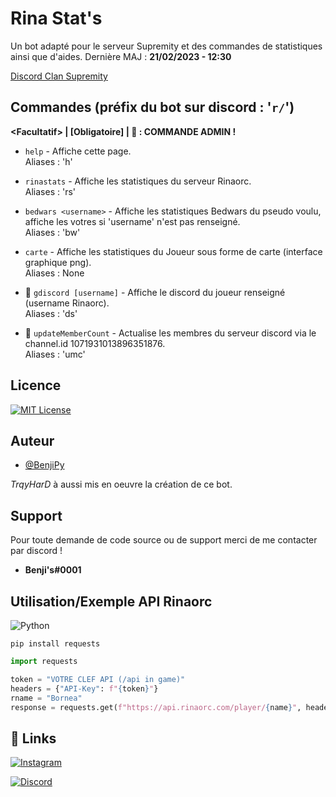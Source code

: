 
# Rina Stat's

Un bot adapté pour le serveur Supremity et des commandes de statistiques ainsi que d'aides.
Dernière MAJ : **21/02/2023 - 12:30**

[Discord Clan Supremity](https://discord.gg/Y8jnqTT55S/)


## Commandes (préfix du bot sur discord : '`r/`')

**\<Facultatif\> | [Obligatoire] | 🔰 : COMMANDE ADMIN !**

- `help` - Affiche cette page.
   <br />
   Aliases : 'h'
  
- `rinastats` - Affiche les statistiques du serveur Rinaorc.
   <br />
   Aliases : 'rs'
   
- `bedwars <username>` - Affiche les statistiques Bedwars du pseudo voulu, affiche les votres si 'username' n'est pas renseigné.
   <br />
   Aliases : 'bw'

- `carte` <usrname> - Affiche les statistiques du Joueur sous forme de carte (interface graphique png).
   <br />
   Aliases : None
   
- 🔰 `gdiscord [username]` - Affiche le discord du joueur renseigné (username Rinaorc).
   <br />
   Aliases : 'ds'
 
 - 🔰 `updateMemberCount` - Actualise les membres du serveur discord via le channel.id 1071931013896351876.
   <br />
   Aliases : 'umc'



## Licence






[![MIT License](https://img.shields.io/badge/License-MIT-green.svg)](https://choosealicense.com/licenses/mit/)



## Auteur

- [@BenjiPy](https://github.com/BenjiPy)

*TrqyHarD* à aussi mis en oeuvre la création de ce bot.
## Support

Pour toute demande de code source ou de support merci de me contacter par discord !

* **Benji's#0001**


## Utilisation/Exemple API Rinaorc

![Python](https://upload.wikimedia.org/wikipedia/commons/thumb/f/f8/Python_logo_and_wordmark.svg/131px-Python_logo_and_wordmark.svg.png)


```
pip install requests
```

```python
import requests

token = "VOTRE CLEF API (/api in game)"
headers = {"API-Key": f"{token}"}
rname = "Bornea"
response = requests.get(f"https://api.rinaorc.com/player/{name}", headers=headers)

```


## 🔗 Links
[![Instagram](https://upload.wikimedia.org/wikipedia/commons/thumb/a/a5/Instagram_icon.png/20px-Instagram_icon.png)](https://www.instagram.com/benbikzz/?hl=fr/)

[![Discord](https://upload.wikimedia.org/wikipedia/fr/thumb/9/98/Discord_logo.svg/langfr-90px-Discord_logo.svg.png)](https://discord.gg/Y8jnqTT55S/)





